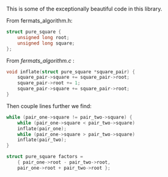 This is some of the exceptionally beautiful code in this library.

From fermats_algorithm.h:
```c
struct pure_square {
    unsigned long root;
    unsigned long square;
};
```

From _fermats_algorithm.c_ :
```c
void inflate(struct pure_square *square_pair) {
    square_pair->square += square_pair->root;
    square_pair->root += 1;
    square_pair->square += square_pair->root;
}
```

Then couple lines further we find:
```c
while (pair_one->square != pair_two->square) {
    while (pair_one->square < pair_two->square)
	inflate(pair_one);
    while (pair_one->square > pair_two->square)
	inflate(pair_two);
}
```
```c
struct pure_square factors =
    { pair_one->root - pair_two->root,
    pair_one->root + pair_two->root };
```
